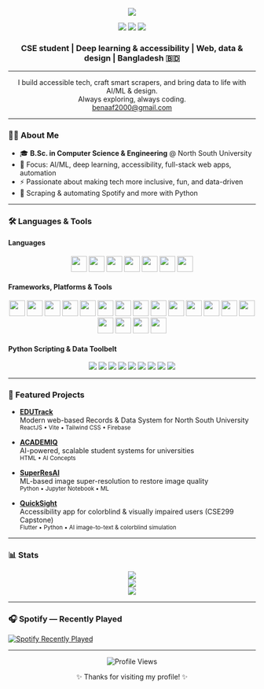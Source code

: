 <p align="center">
  <img src="https://capsule-render.vercel.app/api?type=waving&color=gradient&height=120&section=header&text=Hi!%20I'm%20Samiyeel%20👋&fontSize=36&fontAlignY=40"/>
</p>

<p align="center">
  <a href="https://facebook.com/your-profile"><img src="https://img.shields.io/badge/Facebook-1877F2?style=flat-square&logo=facebook&logoColor=white"/></a>
  <a href="https://instagram.com/your-profile"><img src="https://img.shields.io/badge/Instagram-E4405F?style=flat-square&logo=instagram&logoColor=white"/></a>
  <a href="https://www.linkedin.com/in/samiyeel-alim-binaaf"><img src="https://img.shields.io/badge/LinkedIn-0A66C2?style=flat-square&logo=linkedin&logoColor=white"/></a>
</p>

<h3 align="center">CSE student | Deep learning & accessibility | Web, data & design | Bangladesh 🇧🇩</h3>
<hr/>

<p align="center">
  I build accessible tech, craft smart scrapers, and bring data to life with AI/ML & design.<br>
  Always exploring, always coding.<br>
  <a href="mailto:benaaf2000@gmail.com">benaaf2000@gmail.com</a>
</p>

---

### 🧑‍💻 About Me

- 🎓 **B.Sc. in Computer Science & Engineering** @ North South University
- 🦾 Focus: AI/ML, deep learning, accessibility, full-stack web apps, automation
- ⚡ Passionate about making tech more inclusive, fun, and data-driven
- 🤖 Scraping & automating Spotify and more with Python

---

### 🛠️ Languages & Tools

#### Languages
<p align="center">
  <img src="https://cdn.jsdelivr.net/gh/devicons/devicon/icons/python/python-original.svg" width="32"/>
  <img src="https://cdn.jsdelivr.net/gh/devicons/devicon/icons/typescript/typescript-original.svg" width="32"/>
  <img src="https://cdn.jsdelivr.net/gh/devicons/devicon/icons/javascript/javascript-original.svg" width="32"/>
  <img src="https://cdn.jsdelivr.net/gh/devicons/devicon/icons/java/java-original.svg" width="32"/>
  <img src="https://cdn.jsdelivr.net/gh/devicons/devicon/icons/c/c-original.svg" width="32"/>
  <img src="https://cdn.jsdelivr.net/gh/devicons/devicon/icons/cplusplus/cplusplus-original.svg" width="32"/>
  <img src="https://cdn.jsdelivr.net/gh/devicons/devicon/icons/dart/dart-original.svg" width="32"/>
</p>

#### Frameworks, Platforms & Tools
<p align="center">
  <!-- Deep Learning/AI -->
  <img src="https://cdn.jsdelivr.net/gh/devicons/devicon/icons/tensorflow/tensorflow-original.svg" width="32"/>
  <img src="https://cdn.jsdelivr.net/gh/devicons/devicon/icons/pytorch/pytorch-original.svg" width="32"/>
  <img src="https://cdn.jsdelivr.net/gh/devicons/devicon/icons/keras/keras-original.svg" width="32"/>
  <img src="https://cdn.jsdelivr.net/gh/devicons/devicon/icons/numpy/numpy-original.svg" width="32"/>
  <img src="https://cdn.jsdelivr.net/gh/devicons/devicon/icons/pandas/pandas-original.svg" width="32"/>
  <img src="https://cdn.jsdelivr.net/gh/devicons/devicon/icons/scikitlearn/scikitlearn-original.svg" width="32"/>
  <img src="https://cdn.jsdelivr.net/gh/devicons/devicon/icons/jupyter/jupyter-original.svg" width="32"/>
  <img src="https://cdn.jsdelivr.net/gh/devicons/devicon/icons/opencv/opencv-original.svg" width="32"/>
  <!-- Web/Frontend -->
  <img src="https://cdn.jsdelivr.net/gh/devicons/devicon/icons/react/react-original.svg" width="32"/>
  <img src="https://cdn.jsdelivr.net/gh/devicons/devicon/icons/flutter/flutter-original.svg" width="32"/>
  <img src="https://cdn.jsdelivr.net/gh/devicons/devicon/icons/firebase/firebase-plain.svg" width="32"/>
  <img src="https://cdn.jsdelivr.net/gh/devicons/devicon/icons/vite/vite-original.svg" width="32"/>
  <!-- Database -->
  <img src="https://cdn.jsdelivr.net/gh/devicons/devicon/icons/mysql/mysql-original.svg" width="32"/>
  <img src="https://cdn.jsdelivr.net/gh/devicons/devicon/icons/mongodb/mongodb-original.svg" width="32"/>
  <!-- Scripting/Automation -->
  <img src="https://cdn.jsdelivr.net/gh/devicons/devicon/icons/bash/bash-original.svg" width="32"/>
  <!-- Docs/Markup -->
  <img src="https://cdn.jsdelivr.net/gh/devicons/devicon/icons/markdown/markdown-original.svg" width="32"/>
  <!-- Design -->
  <img src="https://cdn.jsdelivr.net/gh/devicons/devicon/icons/illustrator/illustrator-line.svg" width="32"/>
  <img src="https://img.shields.io/badge/Krita-3BABFF?style=flat&logo=krita&logoColor=white" height="32"/>
</p>

#### Python Scripting & Data Toolbelt
<p align="center">
  <img src="https://img.shields.io/badge/requests-HTTP-blue?logo=python&style=flat-square"/>
  <img src="https://img.shields.io/badge/dotenv-env-green?logo=python&style=flat-square"/>
  <img src="https://img.shields.io/badge/base64-encoding-yellow?logo=python&style=flat-square"/>
  <img src="https://img.shields.io/badge/re-regex-informational?logo=python&style=flat-square"/>
  <img src="https://img.shields.io/badge/os-automation-blueviolet?logo=python&style=flat-square"/>
  <img src="https://img.shields.io/badge/time-timer-lightgrey?logo=python&style=flat-square"/>
  <img src="https://img.shields.io/badge/json-parse-orange?logo=python&style=flat-square"/>
  <img src="https://img.shields.io/badge/datetime-timestamp-ff69b4?logo=python&style=flat-square"/>
  <img src="https://img.shields.io/badge/itertools-combinatorics-critical?logo=python&style=flat-square"/>
</p>

---

### 🚀 Featured Projects

- [**EDUTrack**](https://github.com/Pronaaf2k/EDUTrack)  
  Modern web-based Records & Data System for North South University  
  <sup>ReactJS • Vite • Tailwind CSS • Firebase</sup>

- [**ACADEMIQ**](https://github.com/Pronaaf2k/ACADEMIQ)  
  AI-powered, scalable student systems for universities  
  <sup>HTML • AI Concepts</sup>

- [**SuperResAI**](https://github.com/Pronaaf2k/SuperResAI)  
  ML-based image super-resolution to restore image quality  
  <sup>Python • Jupyter Notebook • ML</sup>

- [**QuickSight**](https://github.com/Pronaaf2k/QuickSight)  
  Accessibility app for colorblind & visually impaired users (CSE299 Capstone)  
  <sup>Flutter • Python • AI image-to-text & colorblind simulation</sup>

---

### 📊 Stats

<p align="center">
  <img src="https://github-readme-stats.vercel.app/api/top-langs/?username=Pronaaf2k&layout=donut&theme=tokyonight&hide_border=true"/>
  <br/>
  <img src="https://github-readme-streak-stats.herokuapp.com/?user=Pronaaf2k&theme=tokyonight&hide_border=true"/>
  <br/>
  <img src="https://github-readme-stats.vercel.app/api?username=Pronaaf2k&show_icons=true&theme=tokyonight&count_private=true&hide_border=true"/>
</p>

---

### 🎧 Spotify — Recently Played

[![Spotify Recently Played](https://spotify-recently-played-readme.vercel.app/api?user=roqimbocza5854qug9swb16y9&count=1&width=840px)](https://open.spotify.com/user/roqimbocza5854qug9swb16y9)


---

<p align="center">
  <img src="https://komarev.com/ghpvc/?username=Pronaaf2k&style=flat-square&color=blue" alt="Profile Views"/>
</p>

<p align="center">✨ Thanks for visiting my profile! ✨</p>
